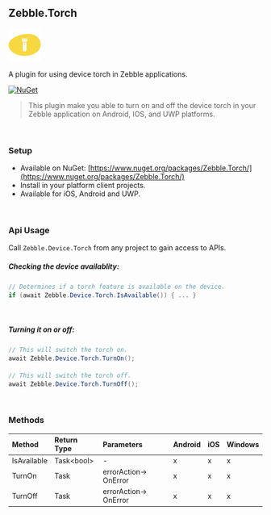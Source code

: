 [logo]: https://raw.githubusercontent.com/Geeksltd/Zebble.Torch/master/Shared/NuGet/Icon.png "Zebble.Torch"


## Zebble.Torch

![logo]

A plugin for using device torch in Zebble applications.


[![NuGet](https://img.shields.io/nuget/v/Zebble.Torch.svg?label=NuGet)](https://www.nuget.org/packages/Zebble.Torch/)

> This plugin make you able to turn on and off the device torch in your Zebble application on Android, IOS, and UWP platforms.

<br>


### Setup
* Available on NuGet: [https://www.nuget.org/packages/Zebble.Torch/](https://www.nuget.org/packages/Zebble.Torch/)
* Install in your platform client projects.
* Available for iOS, Android and UWP.
<br>


### Api Usage

Call `Zebble.Device.Torch` from any project to gain access to APIs.

##### Checking the device availablity:
```csharp
// Determines if a torch feature is available on the device.
if (await Zebble.Device.Torch.IsAvailable()) { ... }
```
<br>

##### Turning it on or off:
```csharp
// This will switch the torch on.
await Zebble.Device.Torch.TurnOn(); 

// This will switch the torch off.
await Zebble.Device.Torch.TurnOff();
```
<br>


### Methods
| Method       | Return Type  | Parameters                          | Android | iOS | Windows |
| :----------- | :----------- | :-----------                        | :------ | :-- | :------ |
| IsAvailable         | Task<bool&gt;| -| x       | x   | x       |
| TurnOn         | Task| errorAction-> OnError| x       | x   | x       |
| TurnOff         | Task| errorAction-> OnError| x       | x   | x       |
